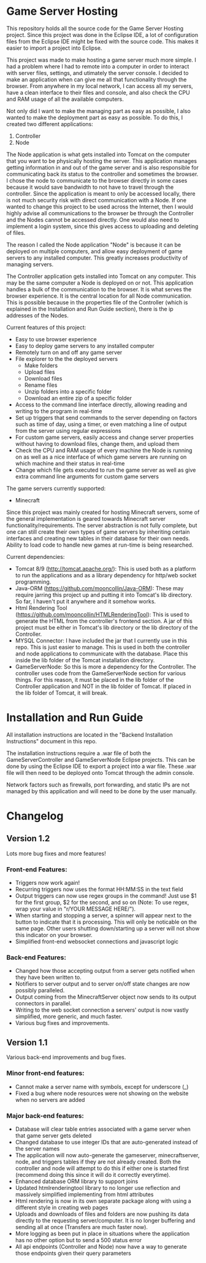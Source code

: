 # Game Server Hosting

This repository holds all the source code for the Game Server Hosting project. Since this project was done in the Eclipse IDE, a lot of configuration files from the Eclipse IDE might be fixed with the source code. This makes it easier to import a project into Eclipse.

This project was made to make hosting a game server much more simple. I had a problem where I had to remote into a computer in order to interact with server files, settings, and utimately the server console. I decided to make an application when can give me all that functionality through the browser. From anywhere in my local network, I can access all my servers, have a clean interface to their files and console, and also check the CPU and RAM usage of all the available computers.

Not only did I want to make the managing part as easy as possible, I also wanted to make the deployment part as easy as possible.  To do this, I created two different applications:
1. Controller
2. Node

The Node application is what gets installed into Tomcat on the computer that you want to be physically hosting the server. This application manages getting information in and out of the game server and is also responsible for communicating back its status to the controller and sometimes the browser. I chose the node to communicate to the browser directly in some cases because it would save bandwidth to not have to travel through the controller. Since the application is meant to only be accessed locally, there is not much security risk with direct communication with a Node. If one wanted to change this project to be used across the Internet, then I would highly advise all communications to the browser be through the Controller and the Nodes cannot be accessed directly. One would also need to implement a login system, since this gives access to uploading and deleting of files.

The reason I called the Node application "Node" is because it can be deployed on multiple computers, and allow easy deployment of game servers to any installed computer. This greatly increases productivity of managing servers.

The Controller application gets installed into Tomcat on any computer. This may be the same computer a Node is deployed on or not. This application handles a bulk of the communication to the browser. It is what serves the browser experience. It is the central location for all Node communication. This is possible because in the properties file of the Controller (which is explained in the Installation and Run Guide section), there is the ip addresses of the Nodes.

Current features of this project:

* Easy to use browser experience
* Easy to deploy game servers to any installed computer
* Remotely turn on and off any game server
* File explorer to the the deployed servers
	* Make folders
	* Upload files
	* Download files
	* Rename files
	* Unzip folders into a specific folder
	* Download an entire zip of a specific folder
* Access to the command line interface directly, allowing reading and writing to the program in real-time
* Set up triggers that send commands to the server depending on factors such as time of day, using a timer, or even matching a line of output from the server using regular expressions
* For custom game servers, easily access and change server properties without having to download files, change them, and upload them
* Check the CPU and RAM usage of every machine the Node is running on as well as a nice interface of which game servers are running on which machine and their status in real-time
* Change which file gets executed to run the game server as well as give extra command line arguments for custom game servers

The game servers currently supported:

* Minecraft

Since this project was mainly created for hosting Minecraft servers, some of the general implementation is geared towards Minecraft server functionality/requirements. The server abstraction is not fully complete, but one can still create their own types of game servers by inheriting certain interfaces and creating new tables in their database for their own needs. Ability to load code to handle new games at run-time is being researched.

Current dependencies:
* Tomcat 8/9 (http://tomcat.apache.org/): This is used both as a platform to run the applications and as a library dependency for http/web socket programming.
* Java-ORM (https://github.com/mooncollin/Java-ORM): These may require jarring this project up and putting it into Tomcat's lib directory. So far, I haven't put it anywhere and it somehow works.
* Html Rendering Tool (https://github.com/mooncollin/HTMLRenderingTool): This is used to generate the HTML from the controller's frontend section. A jar of this project must be either in Tomcat's lib directory or the lib directory of the Controller.
* MYSQL Connector: I have included the jar that I currently use in this repo. This is just easier to manage. This is used in both the controller and node applications to communicate with the database. Place this inside the lib folder of the Tomcat installation directory.
* GameServerNode: So this is more a dependency for the Controller. The controller uses code from the GameServerNode section for various things. For this reason, it must be placed in the lib folder of the Controller application and NOT in the lib folder of Tomcat. If placed in the lib folder of Tomcat, it will break.

# Installation and Run Guide

All installation instructions are located in the "Backend Installation Instructions" document in this repo.

The installation instructions require a .war file of both the GameServerController and GameServerNode Eclipse projects. This can be done by using the Eclipse IDE to export a project into a war file. These .war file will then need to be deployed onto Tomcat through the admin console.

Network factors such as firewalls, port forwarding, and static IPs are not managed by this application and will need to be done by the user manually.

# Changelog

## Version 1.2
Lots more bug fixes and more features!

### Front-end Features:
* Triggers now work again!
* Recurring triggers now uses the format HH:MM:SS in the text field
* Output triggers can now use regex groups in the command! Just use $1 for the first group, $2 for the second, and so on (Note: To use regex, wrap your value in "r/YOUR MESSAGE HERE/").
* When starting and stopping a server, a spinner will appear next to the button to indicate that it is processing. This will only be noticable on the same page. Other users shutting down/starting up a server will not show this indicator on your browser.
* Simplified front-end websocket connections and javascript logic

### Back-end Features:
* Changed how those accepting output from a server gets notified when they have been written to.
* Notifiers to server output and to server on/off state changes are now possibly paralleled.
* Output coming from the MinecraftServer object now sends to its output connectors in parallel.
* Writing to the web socket connection a servers' output is now vastly simplified, more generic, and much faster.
* Various bug fixes and improvements.

## Version 1.1
Various back-end improvements and bug fixes.

### Minor front-end features:
* Cannot make a server name with symbols, except for underscore (_)
* Fixed a bug where node resources were not showing on the website when no servers are added

### Major back-end features:
* Database will clear table entries associated with a game server when that game server gets deleted
* Changed database to use integer IDs that are auto-generated instead of the server names
* The application will now auto-generate the gameserver, minecraftserver, node, and triggers tables if they are not already created. Both the controller and node will attempt to do this if either one is started first (recommend doing this since it will do it correctly everytime).
* Enhanced database ORM library to support joins
* Updated htmlrenderingtool library to no longer use reflection and massively simplified implementing from html attributes
* Html rendering is now in its own separate package along with using a different style in creating web pages
* Uploads and downloads of files and folders are now pushing its data directly to the requesting server/computer. It is no longer buffering and sending all at once (Transfers are much faster now).
* More logging as been put in place in situations where the application has no other option but to send a 500 status error
* All api endpoints (Controller and Node) now have a way to generate those endpoints given their query parameters